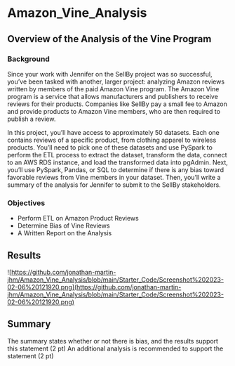 # Amazon_Vine_Analysis

## Overview of the Analysis of the Vine Program

### Background
Since your work with Jennifer on the SellBy project was so successful, you’ve been tasked with another, larger project: analyzing Amazon reviews written by members of the paid Amazon Vine program. The Amazon Vine program is a service that allows manufacturers and publishers to receive reviews for their products. Companies like SellBy pay a small fee to Amazon and provide products to Amazon Vine members, who are then required to publish a review.

In this project, you’ll have access to approximately 50 datasets. Each one contains reviews of a specific product, from clothing apparel to wireless products. You’ll need to pick one of these datasets and use PySpark to perform the ETL process to extract the dataset, transform the data, connect to an AWS RDS instance, and load the transformed data into pgAdmin. Next, you’ll use PySpark, Pandas, or SQL to determine if there is any bias toward favorable reviews from Vine members in your dataset. Then, you’ll write a summary of the analysis for Jennifer to submit to the SellBy stakeholders.

### Objectives
* Perform ETL on Amazon Product Reviews
* Determine Bias of Vine Reviews
* A Written Report on the Analysis

## Results

![https://github.com/jonathan-martin-jhm/Amazon_Vine_Analysis/blob/main/Starter_Code/Screenshot%202023-02-06%20121920.png](https://github.com/jonathan-martin-jhm/Amazon_Vine_Analysis/blob/main/Starter_Code/Screenshot%202023-02-06%20121920.png)

## Summary
The summary states whether or not there is bias, and the results support this statement (2 pt)
An additional analysis is recommended to support the statement (2 pt)

